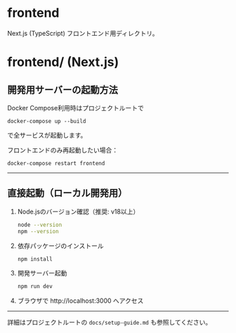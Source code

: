 # frontend

Next.js (TypeScript) フロントエンド用ディレクトリ。

# frontend/ (Next.js)

## 開発用サーバーの起動方法

Docker Compose利用時はプロジェクトルートで

```
docker-compose up --build
```

で全サービスが起動します。

フロントエンドのみ再起動したい場合：

```
docker-compose restart frontend
```

---

## 直接起動（ローカル開発用）

1. Node.jsのバージョン確認（推奨: v18以上）

   ```sh
   node --version
   npm --version
   ```

2. 依存パッケージのインストール

   ```sh
   npm install
   ```

3. 開発サーバー起動

   ```sh
   npm run dev
   ```

4. ブラウザで http://localhost:3000 へアクセス

---

詳細はプロジェクトルートの `docs/setup-guide.md` も参照してください。
